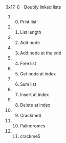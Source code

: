 0x17. C - Doubly linked lists
1. 0. Print list
2. 1. List length
3. 2. Add node
4. 3. Add node at the end
5. 4. Free list
6. 5. Get node at index
7. 6. Sum list
8. 7. Insert at index
9. 8. Delete at index
10. 9. Crackme4
11. 10. Palindromes
12. 11. crackme5

